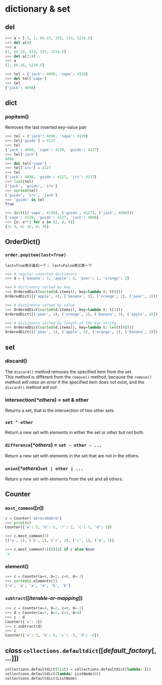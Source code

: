# dictionary & set

## 

## del

```python
>>> a = [-1, 1, 66.25, 333, 333, 1234.5]
>>> del a[0]
>>> a
[1, 66.25, 333, 333, 1234.5]
>>> del a[2:4]
>>> a
[1, 66.25, 1234.5]

>>> tel = {'jack': 4098, 'sape': 4139}
>>> del tel['sape']
>>> tel
{'jack': 4098}
```

## dict

### popitem\(\)

Removes the last inserted key-value pair

```python
>>> tel = {'jack': 4098, 'sape': 4139}
>>> tel['guido'] = 4127
>>> tel
{'jack': 4098, 'sape': 4139, 'guido': 4127}
>>> tel['jack']
4098
>>> del tel['sape']
>>> tel['irv'] = 4127
>>> tel
{'jack': 4098, 'guido': 4127, 'irv': 4127}
>>> list(tel)
['jack', 'guido', 'irv']
>>> sorted(tel)
['guido', 'irv', 'jack']
>>> 'guido' in tel
True

>>> dict([('sape', 4139), ('guido', 4127), ('jack', 4098)])
{'sape': 4139, 'guido': 4127, 'jack': 4098}
>>> {x: x**2 for x in (2, 4, 6)}
{2: 4, 4: 16, 6: 36}
```

## OrderDict\(\)

### `order.popitem(`_`last=True`_`)`

`last=True表示最后一个； last=False表示第一个`

```python
>>> # regular unsorted dictionary
>>> d = {'banana': 3, 'apple': 4, 'pear': 1, 'orange': 2}

>>> # dictionary sorted by key
>>> OrderedDict(sorted(d.items(), key=lambda t: t[0]))
OrderedDict([('apple', 4), ('banana', 3), ('orange', 2), ('pear', 1)])

>>> # dictionary sorted by value
>>> OrderedDict(sorted(d.items(), key=lambda t: t[1]))
OrderedDict([('pear', 1), ('orange', 2), ('banana', 3), ('apple', 4)])

>>> # dictionary sorted by length of the key string
>>> OrderedDict(sorted(d.items(), key=lambda t: len(t[0])))
OrderedDict([('pear', 1), ('apple', 4), ('orange', 2), ('banana', 3)])
```

## set

### discard\(\)

The `discard()` method removes the specified item from the set.  
This method is different from the `remove()` method, because the `remove()` method _will raise an error_ if the specified item does not exist, and the `discard()` method _will not_.

### intersection\(_\*others_\) = set & other

Returns a set, that is the intersection of two other sets

### `set ^ other`

Return a new set with elements in either the set or _other_ but not both.

### `difference`\(_\*others_\) = `set - other - ...`

Return a new set with elements in the set that are not in the others.

### `union`\(_\*others_\)`set | other | ...`

Return a new set with elements from the set and all others.

## Counter

### `most_common`\(\[_n_\]\)

```python
c = Counter('abracadabra')
>>> print(c)
Counter({'a': 5, 'b': 5, 'r': 2, 'c': 1, 'd': 1})

>>> c.most_common(5)
[('a', 5), ('b', 2), ('r', 2), ('c', 1), ('d', 1)]

>>> c.most_common(1)[0][0] if c else None
'a'
```

### element\(\)

```python
>>> c = Counter(a=4, b=2, c=0, d=-2)
>>> sorted(c.elements())
['a', 'a', 'a', 'a', 'b', 'b']
```

### `subtract`\(\[_iterable-or-mapping_\]\)

```python
>>> c = Counter(a=4, b=2, c=0, d=-2)
>>> d = Counter(a=1, b=2, c=3, d=4)
>>> c - d
Counter({'a': 3})
>>> c.subtract(d)
>>> c
Counter({'a': 3, 'b': 0, 'c': -3, 'd': -6})
```

## _class_ `collections.defaultdict`\(\[_default\_factory_\[, _..._\]\]\)

```python
collections.defaultdict(list) = collections.defaultdict(lambda: [])
collections.defaultdict(lambda: ListNode(0))
collections.defaultdict(ListNode)
```

